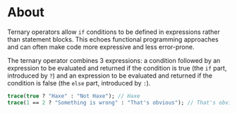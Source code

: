 # About

Ternary operators allow `if` conditions to be defined in expressions rather than statement blocks. This echoes functional programming approaches and can often make code more expressive and less error-prone.

The ternary operator combines 3 expressions: a condition followed by an expression to be evaluated and returned if the condition is true (the `if` part, introduced by `?`) and an expression to be evaluated and returned if the condition is false (the `else` part, introduced by `:`).

```haxe
trace(true ? "Haxe" : "Not Haxe"); // Haxe
trace(1 == 2 ? "Something is wrong" : "That's obvious"); // That's obvious
```
